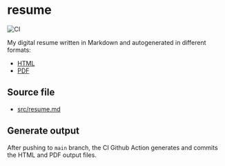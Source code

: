 # resume
![CI](https://github.com/sergicanet9/resume/actions/workflows/ci.yml/badge.svg)

My digital resume written in Markdown and autogenerated in different formats:
- [HTML](https://htmlpreview.github.io/?https://github.com/sergicanet9/resume/blob/main/out/index.html)
- [PDF](https://raw.githubusercontent.com/sergicanet9/resume/main/out/resume-sergi-canet.pdf)

## Source file
- [src/resume.md](https://github.com/sergicanet9/resume/blob/main/src/resume.md)

## Generate output
After pushing to `main` branch, the CI Github Action generates and commits the HTML and PDF output files.
